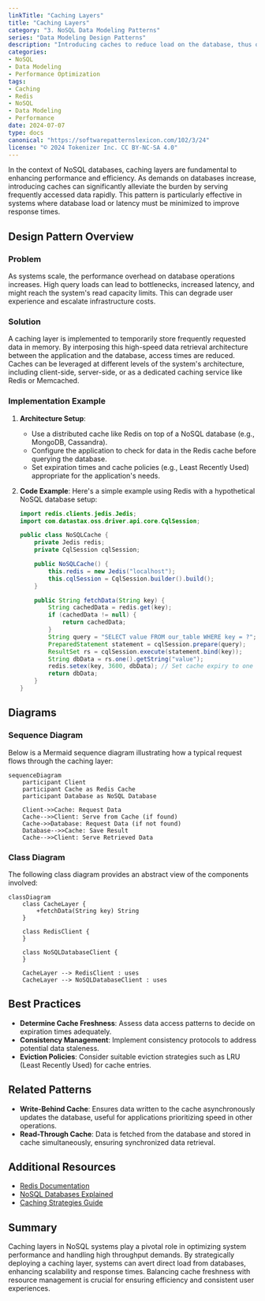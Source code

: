 ```yaml
---
linkTitle: "Caching Layers"
title: "Caching Layers"
category: "3. NoSQL Data Modeling Patterns"
series: "Data Modeling Design Patterns"
description: "Introducing caches to reduce load on the database, thus optimizing performance. Example approaches include using technologies like Redis as a caching layer in front of a NoSQL database."
categories:
- NoSQL
- Data Modeling
- Performance Optimization
tags:
- Caching
- Redis
- NoSQL
- Data Modeling
- Performance
date: 2024-07-07
type: docs
canonical: "https://softwarepatternslexicon.com/102/3/24"
license: "© 2024 Tokenizer Inc. CC BY-NC-SA 4.0"
---
```



In the context of NoSQL databases, caching layers are fundamental to enhancing performance and efficiency. As demands on databases increase, introducing caches can significantly alleviate the burden by serving frequently accessed data rapidly. This pattern is particularly effective in systems where database load or latency must be minimized to improve response times.

## Design Pattern Overview

### Problem

As systems scale, the performance overhead on database operations increases. High query loads can lead to bottlenecks, increased latency, and might reach the system's read capacity limits. This can degrade user experience and escalate infrastructure costs.

### Solution

A caching layer is implemented to temporarily store frequently requested data in memory. By interposing this high-speed data retrieval architecture between the application and the database, access times are reduced. Caches can be leveraged at different levels of the system's architecture, including client-side, server-side, or as a dedicated caching service like Redis or Memcached.

### Implementation Example

1. **Architecture Setup**:
    - Use a distributed cache like Redis on top of a NoSQL database (e.g., MongoDB, Cassandra).
    - Configure the application to check for data in the Redis cache before querying the database.
    - Set expiration times and cache policies (e.g., Least Recently Used) appropriate for the application's needs.

2. **Code Example**:
    Here's a simple example using Redis with a hypothetical NoSQL database setup:

    ```java
    import redis.clients.jedis.Jedis;
    import com.datastax.oss.driver.api.core.CqlSession;
    
    public class NoSQLCache {
        private Jedis redis;
        private CqlSession cqlSession;
    
        public NoSQLCache() {
            this.redis = new Jedis("localhost");
            this.cqlSession = CqlSession.builder().build();
        }
    
        public String fetchData(String key) {
            String cachedData = redis.get(key);
            if (cachedData != null) {
                return cachedData;
            }
            String query = "SELECT value FROM our_table WHERE key = ?";
            PreparedStatement statement = cqlSession.prepare(query);
            ResultSet rs = cqlSession.execute(statement.bind(key));
            String dbData = rs.one().getString("value");
            redis.setex(key, 3600, dbData); // Set cache expiry to one hour
            return dbData;
        }
    }
    ```

## Diagrams

### Sequence Diagram

Below is a Mermaid sequence diagram illustrating how a typical request flows through the caching layer:

```mermaid
sequenceDiagram
    participant Client
    participant Cache as Redis Cache
    participant Database as NoSQL Database
    
    Client->>Cache: Request Data
    Cache-->>Client: Serve from Cache (if found)
    Cache->>Database: Request Data (if not found)
    Database-->>Cache: Save Result
    Cache-->>Client: Serve Retrieved Data
```

### Class Diagram

The following class diagram provides an abstract view of the components involved:

```mermaid
classDiagram
    class CacheLayer {
        +fetchData(String key) String
    }
    
    class RedisClient {
    }
    
    class NoSQLDatabaseClient {
    }
    
    CacheLayer --> RedisClient : uses
    CacheLayer --> NoSQLDatabaseClient : uses
```

## Best Practices

- **Determine Cache Freshness**: Assess data access patterns to decide on expiration times adequately.
- **Consistency Management**: Implement consistency protocols to address potential data staleness.
- **Eviction Policies**: Consider suitable eviction strategies such as LRU (Least Recently Used) for cache entries.

## Related Patterns

- **Write-Behind Cache**: Ensures data written to the cache asynchronously updates the database, useful for applications prioritizing speed in other operations.
- **Read-Through Cache**: Data is fetched from the database and stored in cache simultaneously, ensuring synchronized data retrieval.

## Additional Resources

- [Redis Documentation](https://redis.io/documentation)
- [NoSQL Databases Explained](https://en.wikipedia.org/wiki/NoSQL)
- [Caching Strategies Guide](https://example.com/caching-strategies)

## Summary

Caching layers in NoSQL systems play a pivotal role in optimizing system performance and handling high throughput demands. By strategically deploying a caching layer, systems can avert direct load from databases, enhancing scalability and response times. Balancing cache freshness with resource management is crucial for ensuring efficiency and consistent user experiences.
